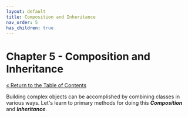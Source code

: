 ```yaml
---
layout: default
title: Composition and Inheritance
nav_order: 5
has_children: true
---
```


# Chapter 5 - Composition and Inheritance

[&laquo; Return to the Table of Contents](../../index.md)

Building complex objects can be accomplished by combining classes in various ways.  Let's learn to primary methods for doing this ***Composition*** and ***Inheritance***.